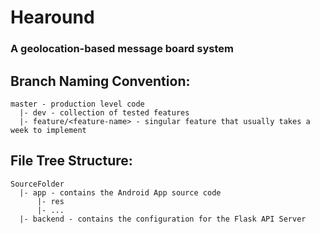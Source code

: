 # Hearound
### A geolocation-based message board system

## Branch Naming Convention:

    master - production level code 
      |- dev - collection of tested features
      |- feature/<feature-name> - singular feature that usually takes a week to implement

## File Tree Structure:

    SourceFolder
      |- app - contains the Android App source code
          |- res
          |- ...
      |- backend - contains the configuration for the Flask API Server